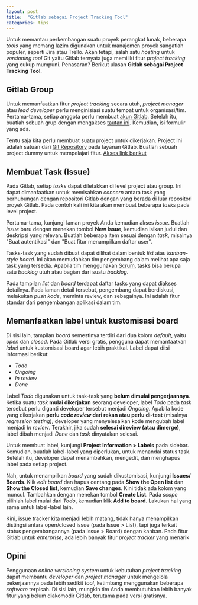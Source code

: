 ```yaml
---
layout: post
title:  "Gitlab sebagai Project Tracking Tool"
categories: tips
---
```

Untuk memantau perkembangan suatu proyek perangkat lunak, beberapa _tools_ yang
memang lazim digunakan untuk manajemen proyek sangatlah populer, seperti Jira
atau Trello. Akan tetapi, salah satu _hosting_ untuk _versioning tool_ Git yaitu
Gitlab ternyata juga memiliki fitur _project tracking_ yang cukup mumpuni.
Penasaran? Berikut ulasan **Gitlab sebagai Project Tracking Tool**.

## Gitlab Group

Untuk memanfaatkan fitur _project tracking_ secara utuh, _project manager_ atau
_lead developer_ perlu menginisiasi suatu tempat untuk organisasi/tim. Pertama-tama, setiap anggota perlu membuat 
[akun Gitlab](https://gitlab.com/users/sign_in). Setelah itu, buatlah sebuah
grup dengan mengakses [tautan ini](https://gitlab.com/groups/new). Kemudian,
isi formulir yang ada.

Tentu saja kita perlu membuat suatu project untuk dikerjakan. Project ini adalah
satuan dari [Git Repository](https://git-scm.com/book/en/v2/Git-Basics-Getting-a-Git-Repository)
 pada layanan Gitlab. Buatlah sebuah project dummy untuk mempelajari fitur.
[Akses link berikut](https://gtilab.com/projects/new)

## Membuat Task (Issue)

Pada Gitlab, setiap _tasks_ dapat diletakkan di level project atau group. Ini
dapat dimanfaatkan untuk memisahkan _concern_ antara task yang berhubungan
dengan repositori Gitlab dengan yang berada di luar repositori proyek Gitlab.
Pada contoh kali ini kita akan membuat beberapa _tasks_ pada level project.

[comment]: <> (sebuah ilustrasi)

Pertama-tama, kunjungi laman proyek Anda kemudian akses _issue_. Buatlah _issue_ baru dengan menekan tombol
**New Issue**, kemudian isikan judul dan deskripsi yang relevan. Buatlah
beberapa item sesuai dengan _task_, misalnya "Buat autentikasi" dan
"Buat fitur menampilkan daftar user".

Tasks-task yang sudah dibuat dapat dilihat dalam bentuk _list_ atau
_kanban-style board_. Ini akan memudahkan tim pengembang dalam melihat apa saja
task yang tersedia. Apabila tim menggunakan [Scrum](https://scrumguides.org/), 
tasks bisa berupa satu _backlog_ utuh atau bagian dari suatu _backlog_.

Pada tampilan _list_ dan _board_ terdapat daftar tasks yang dapat diakses
detailnya. Pada laman detail tersebut, pengembang dapat berdiskusi, melakukan
_push kode_, meminta review, dan sebagainya. Ini adalah fitur standar dari
pengembangan aplikasi dalam tim.

## Memanfaatkan label untuk kustomisasi board

Di sisi lain, tampilan _board_ semestinya terdiri dari dua kolom _default_,
yaitu _open_ dan _closed_. Pada Gitlab versi gratis, pengguna dapat memanfaatkan
_label_ untuk kustomisasi board agar lebih praktikal. Label dapat diisi
informasi berikut:

- _Todo_
- _Ongoing_
- _In review_
- _Done_

Label _Todo_ digunakan untuk task-task yang **belum dimulai pengerjaannya**. Ketika
suatu _task_ **mulai dikerjakan** seorang developer, label _Todo_ pada _task_
tersebut perlu diganti developer tersebut menjadi _Ongoing_. Apabila kode
yang dikerjakan **perlu _code review_ dari rekan atau perlu di-test** (misalnya
_regression testing_), developer yang menyelesaikan kode mengubah label 
menjadi _In review_. Terakhir, jika sudah **selesai direview (atau dimerge)**, 
label dibah menjadi _Done_ dan _task_ dinyatakan selesai.

Untuk membuat label, kunjungi **Project Information > Labels** pada sidebar. Kemudian, buatlah
label-label yang diperlukan, untuk menandai status task. Setelah itu, developer dapat menambahkan, mengedit, dan menghapus label
pada setiap project.

Nah, untuk menampilkan _board_ yang sudah dikustomisasi, kunjungi **Issues/
Boards**. Klik _edit board_ dan hapus centang pada **Show the Open list**
dan **Show the Closed list**, kemudian **Save changes**. Kini tidak ada kolom
yang muncul. Tambahkan dengan menekan tombol **Create List**. Pada _scope_
pilihlah label mulai dari _Todo_, kemudian klik **Add to board**. Lakukan
hal yang sama untuk label-label lain.

Kini, issue tracker kita menjadi lebih matang, tidak hanya menampilkan
distingsi antara open/closed issue (pada Issue > List), 
tapi juga terkait status pengembangannya (pada Issue > Board) dengan kanban.
Pada fitur Gitlab untuk _enterprise_, ada lebih banyak fitur _project tracker_
yang menarik

## Opini

Penggunaan _online versioning system_ untuk kebutuhan _project tracking_ dapat 
membantu _developer_ dan _project manager_ untuk mengelola pekerjaannya pada
lebih sedikit _tool_, ketimbang menggunakan beberapa _software_ terpisah. Di
sisi lain, mungkin tim Anda membutuhkan lebih banyak fitur yang belum diakomodir
Gitlab, terutama pada versi gratisnya.


